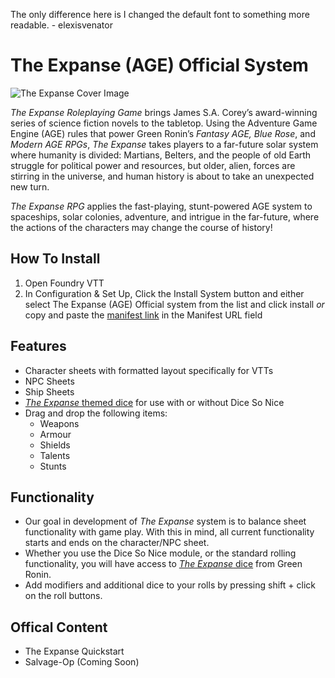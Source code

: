 The only difference here is I changed the default font to something more readable. - elexisvenator

# The Expanse (AGE) Official System

![The Expanse Cover Image](https://cdn.shopify.com/s/files/1/0235/5929/products/GRR6601_600_1024x1024.jpg?v=1551720277)

*The Expanse Roleplaying Game* brings James S.A. Corey’s award-winning series of science fiction novels to the tabletop. Using the Adventure Game Engine (AGE) rules that power Green Ronin’s *Fantasy AGE, Blue Rose*, and *Modern AGE RPGs*, *The Expanse* takes players to a far-future solar system where humanity is divided: Martians, Belters, and the people of old Earth struggle for political power and resources, but older, alien, forces are stirring in the universe, and human history is about to take an unexpected new turn.

*The Expanse RPG* applies the fast-playing, stunt-powered AGE system to spaceships, solar colonies, adventure, and intrigue in the far-future, where the actions of the characters may change the course of history!

## How To Install
1. Open Foundry VTT
2. In Configuration & Set Up, Click the Install System button and either select The Expanse (AGE) Official system from the list and click install 
*or*
copy and paste the [manifest link](https://raw.githubusercontent.com/Foxfyre/expanse/main/system.json) in the Manifest URL field

## Features
- Character sheets with formatted layout specifically for VTTs
- NPC Sheets
- Ship Sheets
- [*The Expanse* themed dice](https://greenroninstore.com/collections/the-expanse-rpg/products/the-expanse-rpg-dice-set) for use with or without Dice So Nice
- Drag and drop the following items: 
  - Weapons
  - Armour
  - Shields
  - Talents
  - Stunts

## Functionality
- Our goal in development of *The Expanse* system is to balance sheet functionality with game play. With this in mind, all current functionality starts and ends on the character/NPC sheet. 
- Whether you use the Dice So Nice module, or the standard rolling functionality, you will have access to [*The Expanse* dice](https://greenroninstore.com/collections/the-expanse-rpg/products/the-expanse-rpg-dice-set) from Green Ronin.
- Add modifiers and additional dice to your rolls by pressing shift  + click on the roll buttons. 


## Offical Content
- The Expanse Quickstart
- Salvage-Op (Coming Soon)
